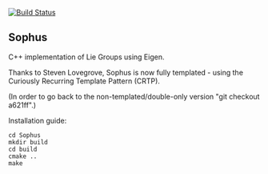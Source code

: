 [![Build Status](https://travis-ci.org/strasdat/Sophus.svg?branch=master)](https://travis-ci.org/strasdat/Sophus)


Sophus
------

C++ implementation of Lie Groups using Eigen.

Thanks to Steven Lovegrove, Sophus is now fully templated  - using the Curiously Recurring Template Pattern (CRTP).

(In order to go back to the non-templated/double-only version "git checkout a621ff".)

Installation guide:

```
cd Sophus
mkdir build
cd build
cmake ..
make
```


